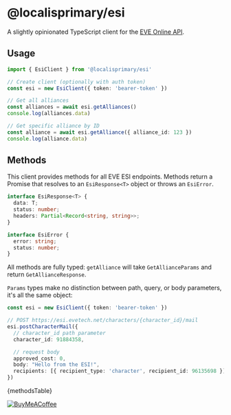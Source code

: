 # @localisprimary/esi

A slightly opinionated TypeScript client for the [EVE Online API](https://developers.eveonline.com/api-explorer).

## Usage

```typescript
import { EsiClient } from '@localisprimary/esi'

// Create client (optionally with auth token)
const esi = new EsiClient({ token: 'bearer-token' })

// Get all alliances
const alliances = await esi.getAlliances()
console.log(alliances.data)

// Get specific alliance by ID
const alliance = await esi.getAlliance({ alliance_id: 123 })
console.log(alliance.data)
```

## Methods

This client provides methods for all EVE ESI endpoints. Methods return a Promise that resolves to an `EsiResponse<T>` object or throws an `EsiError`.

```typescript
interface EsiResponse<T> {
  data: T;
  status: number;
  headers: Partial<Record<string, string>>;
}

interface EsiError {
  error: string;
  status: number;
}
```

All methods are fully typed: `getAlliance` will take `GetAllianceParams` and return `GetAllianceResponse`.

`Params` types make no distinction between path, query, or body parameters, it's all the same object:
```typescript
const esi = new EsiClient({ token: 'bearer-token' })

// POST https://esi.evetech.net/characters/{character_id}/mail
esi.postCharacterMail({
  // character_id path parameter
  character_id: 91884358,

  // request body
  approved_cost: 0,
  body: "Hello from the ESI!",
  recipients: [{ recipient_type: 'character', recipient_id: 96135698 }]
})
```

{methodsTable}


[![BuyMeACoffee](https://raw.githubusercontent.com/pachadotdev/buymeacoffee-badges/main/bmc-green.svg)](https://buymeacoffee.com/nfinished)
